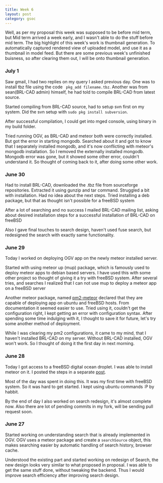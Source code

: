 ```yaml
---
title: Week 6
layout: post
category: gsoc
---
```


<p class="lead">
Well, as per my proposal this week was supposed to be before mid term, but Mid term arrived a week early, and I wasn't able to do the stuff before mid term. The big highlight of this week's work is thumbnail generation. To automatically captured rendered view of uploaded model, and use it as a thumbnail in model feed. But there are some previous week's unfinished buisness, so after clearing them out, I will be onto thumbnail generation.
</p>
  
<div class="accordion">
<h3>July 1</h3>
<div>
<p>Saw gmail, I had two replies on my query I asked previous day. One was to install tbz file using the code <code> pkg_add filename.tbz</code>. Another was from sean(BRL-CAD admin) himself, he had told to compile BRL-CAD from latest source.</p>
<p>Started compiling from BRL-CAD source, had to setup svn first on my system. Did the svn setup with <code>sudo pkg install subversion</code>.</p>
<p>After successful compilation, I could get into mged console, using binary in my build folder.</p>
<p>Tried running OGV, as BRL-CAD and meteor both were correctly installed. But got the error in starting mongodb. Searched about it and got to know that I separately installed mongodb, and it's now conflicting with meteor's mongodb installation. So I removed the externally installed mongodb. Mongodb error was gone, but it showed some other error, couldn't understand it. So thought of coming back to it, after doing some other work.</p>
</div>

<h3>June 30</h3>
<div>
<p>Had to install BRL-CAD, downloaded the .tbz file from sourceforge repositories. Extracted it using gunzip and tar command. Struggled a bit with installation. Had no idea about the next steps. Tried installing a deb package, but that as thought isn't possible for a freeBSD system</p>
<p>After a lot of searching and no success I mailed BRL-CAD mailing list, asking about desired installation steps for a successful installation of BRL-CAD on freeBSD</p>
<p>Also I gave final touches to search design, haven't used fuse search, but redesigned the search with exactly same functionality.</p>
</div>

<h3>June 29</h3>
<div>
<p>Today I worked on deploying OGV app on the newly meteor installed server.</p>
<p>Started with using meteor up (mup) package, which is famously used to deploy meteor apps to debian based servers. I have used this with some other project so thought of giving it a try with freeBSD system. After several tries, and searches I realized that I can not use mup to deploy a meteor app on a freeBSD server</p>
<p>Another meteor package, named <a href="https://www.npmjs.com/package/pm2-meteor">pm2-meteor</a> declared that they are capable of deploying app on ubuntu and freeBSD hosts. From documentation it seemed easier to use. Tried using it, couldn't get the configuration right, I kept getting an error with configuration syntax. After spending some time indulging with it, I thought to save it for future, let's try some another method of deployment.</p>
<p>While I was clearing my pm2 configurations, it came to my mind, that I haven't installed BRL-CAD on my server. Without BRL-CAD installed, OGV won't work. So I thought of doing it the first day in next morning.</p>
</div>

<h3>June 28</h3>
<div>
<p>Today I got access to a freeBSD digital ocean droplet. I was able to install meteor on it. I posted the steps in a separate <a href="http://gauravjeetsingh.github.io/2016/06/29/installing-meteor-freebsd.html">post</a>.</p>
<p>Most of the day was spent in doing this. It was my first time with freeBSD system. So it was hard to get started. I kept using ubuntu commands :P by habbit.</p>
<p>By the end of day I also worked on search redesign, it's almost complete now. Also there are lot of pending commits in my fork, will be sending pull request soon.</p>
</div>

<h3>June 27</h3>
<div>
<p>Started working on understanding search that is already implemented in OGV. OGV uses a meteor package and create a <code>searchSource</code> object, this makes searching easier by automatic handling of search history, browser cache.</p>
<p>Understood the existing part and started working on redesign of Search, the new design looks very similar to what proposed in proposal. I was able to get the same stuff done, without tweaking the backend. Thus I would improve search efficiency after improving search design.</p>
</div>


</div>
